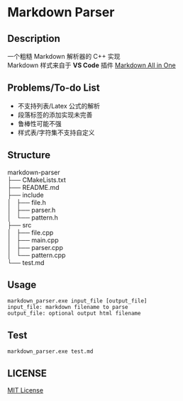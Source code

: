 # Markdown Parser
## Description
一个粗糙 Markdown 解析器的 C++ 实现  
Markdown 样式来自于 **VS Code** 插件 [Markdown All in One](https://marketplace.visualstudio.com/items?itemName=yzhang.markdown-all-in-one)


## Problems/To-do List
* 不支持列表/Latex 公式的解析  
* 段落标签的添加实现未完善   
* 鲁棒性可能不强
* 样式表/字符集不支持自定义


## Structure
markdown-parser  
├── CMakeLists.txt  
├── README.md  
├── include  
│   ├── file.h  
│   ├── parser.h  
│   └── pattern.h  
├── src  
│   ├── file.cpp  
│   ├── main.cpp  
│   ├── parser.cpp  
│   └── pattern.cpp  
└── test.md  

## Usage
```
markdown_parser.exe input_file [output_file]
input_file: markdown filename to parse
output_file: optional output html filename
```

## Test
`markdown_parser.exe test.md`

## LICENSE
[MIT License](https://mit-license.org/)
